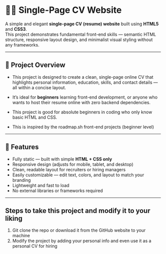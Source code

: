 # 🧑‍💼 Single-Page CV Website

A simple and elegant **single-page CV (resume) website** built using **HTML5** and **CSS3**.  
This project demonstrates fundamental front-end skills — semantic HTML structure, responsive layout design, and minimalist visual styling without any frameworks.

---

## 🎯 Project Overview

- This project is designed to create a clean, single-page online CV that highlights personal information, education, skills, and contact details — all within a concise layout.

- It’s ideal for **beginners** learning front-end development, or anyone who wants to host their resume online with zero backend dependencies.

- This project is good for absolute beginners in coding who only know basic HTML and CSS.

- This is inspired by the roadmap.sh front-end projects (beginner level)

---

## 🧩 Features

- Fully static — built with simple **HTML + CSS only**
- Responsive design (adjusts for mobile, tablet, and desktop)
- Clean, readable layout for recruiters or hiring managers
- Easily customizable — edit text, colors, and layout to match your branding
- Lightweight and fast to load
- No external libraries or frameworks required

---

## Steps to take this project and modify it to your liking

1. Git clone the repo or download it from the GitHub website to your machine
2. Modify the project by adding your personal info and even use it as a personal CV for hiring
